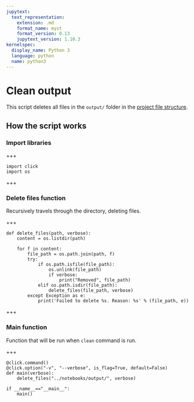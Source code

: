 ```yaml
---
jupytext:
  text_representation:
    extension: .md
    format_name: myst
    format_version: 0.13
    jupytext_version: 1.10.3
kernelspec:
  display_name: Python 3
  language: python
  name: python3
---
```


# Clean output
This script deletes all files in the `output/` folder in the [project file structure](project-file-structure.md).

## How the script works

### Import libraries

+++

```
import click
import os
```

+++

### Delete files function
Recursively travels through the directory, deleting files.

+++

```
def delete_files(path, verbose):
    content = os.listdir(path)

    for f in content:
        file_path = os.path.join(path, f)
        try:
            if os.path.isfile(file_path):
                os.unlink(file_path)
                if verbose:
                    print("Removed", file_path)
            elif os.path.isdir(file_path):
                delete_files(file_path, verbose)
        except Exception as e:
            print('Failed to delete %s. Reason: %s' % (file_path, e))
```

+++

### Main function
Function that will be run when `clean` command is run.

+++

```
@click.command()
@click.option("-v", "--verbose", is_flag=True, default=False)
def main(verbose):
    delete_files("../notebooks/output/", verbose)

if __name__=="__main__":
    main()
```
